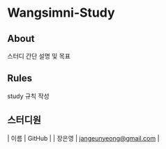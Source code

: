 # Wangsimni-Study

## About
스터디 간단 설명 및 목표

## Rules
study 규칙 작성

## 스터디원
|  이름  |          GitHub          |
| 장은영 | jangeunyeong@gmail.com   |
